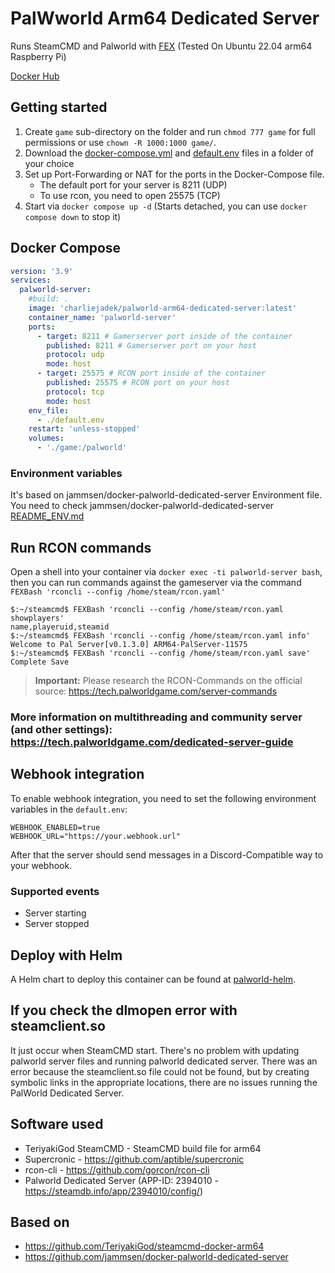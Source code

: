 # PalWworld Arm64 Dedicated Server

Runs SteamCMD and Palworld with [FEX](https://github.com/FEX-Emu/FEX) (Tested On Ubuntu 22.04 arm64 Raspberry Pi)

[Docker Hub](https://hub.docker.com/r/charliejadek/palworld-arm64-dedicated-server)

## Getting started

1. Create `game` sub-directory on the folder and run `chmod 777 game` for full permissions or use `chown -R 1000:1000 game/`.
2. Download the [docker-compose.yml](docker-compose.yml) and [default.env](default.env) files in a folder of your choice
3. Set up Port-Forwarding or NAT for the ports in the Docker-Compose file.
   - The default port for your server is 8211 (UDP)
   - To use rcon, you need to open 25575 (TCP)
4. Start via `docker compose up -d` (Starts detached, you can use `docker compose down` to stop it)

## Docker Compose
```yml
version: '3.9'
services:
  palworld-server:
    #build: .
    image: 'charliejadek/palworld-arm64-dedicated-server:latest'
    container_name: 'palworld-server'
    ports:
      - target: 8211 # Gamerserver port inside of the container
        published: 8211 # Gamerserver port on your host
        protocol: udp
        mode: host
      - target: 25575 # RCON port inside of the container
        published: 25575 # RCON port on your host
        protocol: tcp
        mode: host
    env_file:
      - ./default.env
    restart: 'unless-stopped'
    volumes:
      - './game:/palworld'
```

### Environment variables

It's based on jammsen/docker-palworld-dedicated-server Environment file.
You need to check jammsen/docker-palworld-dedicated-server [README_ENV.md](https://github.com/jammsen/docker-palworld-dedicated-server/blob/develop/README_ENV.md)

## Run RCON commands

Open a shell into your container via `docker exec -ti palworld-server bash`, then you can run commands against the gameserver via the command `FEXBash 'rconcli --config /home/steam/rcon.yaml'`

```shell
$:~/steamcmd$ FEXBash 'rconcli --config /home/steam/rcon.yaml showplayers'
name,playeruid,steamid
$:~/steamcmd$ FEXBash 'rconcli --config /home/steam/rcon.yaml info'
Welcome to Pal Server[v0.1.3.0] ARM64-PalServer-11575
$:~/steamcmd$ FEXBash 'rconcli --config /home/steam/rcon.yaml save'
Complete Save
```

> **Important:** Please research the RCON-Commands on the official source: https://tech.palworldgame.com/server-commands

### More information on multithreading and community server (and other settings): https://tech.palworldgame.com/dedicated-server-guide

## Webhook integration

To enable webhook integration, you need to set the following environment variables in the `default.env`:

```shell
WEBHOOK_ENABLED=true
WEBHOOK_URL="https://your.webhook.url"
```
After that the server should send messages in a Discord-Compatible way to your webhook.

### Supported events
* Server starting
* Server stopped

## Deploy with Helm

A Helm chart to deploy this container can be found at [palworld-helm](https://github.com/caleb-devops/palworld-helm).

## If you check the dlmopen error with steamclient.so

It just occur when SteamCMD start. There's no problem with updating palworld server files and running palworld dedicated server.
There was an error because the steamclient.so file could not be found, but by creating symbolic links in the appropriate locations, there are no issues running the PalWorld Dedicated Server.

## Software used

- TeriyakiGod SteamCMD - SteamCMD build file for arm64
- Supercronic - https://github.com/aptible/supercronic
- rcon-cli - https://github.com/gorcon/rcon-cli
- Palworld Dedicated Server (APP-ID: 2394010 - https://steamdb.info/app/2394010/config/)

## Based on
- https://github.com/TeriyakiGod/steamcmd-docker-arm64
- https://github.com/jammsen/docker-palworld-dedicated-server
